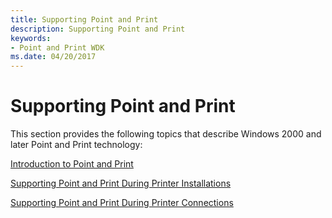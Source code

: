 ```yaml
---
title: Supporting Point and Print
description: Supporting Point and Print
keywords:
- Point and Print WDK
ms.date: 04/20/2017
---
```


# Supporting Point and Print





This section provides the following topics that describe Windows 2000 and later Point and Print technology:

[Introduction to Point and Print](introduction-to-point-and-print.md)

[Supporting Point and Print During Printer Installations](supporting-point-and-print-during-printer-installations.md)

[Supporting Point and Print During Printer Connections](supporting-point-and-print-during-printer-connections.md)

 

 




